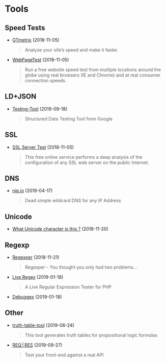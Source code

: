 # Tools

## Speed Tests

- [GTmetrix](https://gtmetrix.com) (2018-11-05)

  > Analyze your site’s speed and make it faster.

- [WebPageTest](https://www.webpagetest.org) (2018-11-05)

  > Run a free website speed test from multiple locations around the globe using real browsers (IE and Chrome) and at real consumer connection speeds.

## LD+JSON

- [Testing-Tool](https://search.google.com/structured-data/testing-tool) (2019-09-18)

  > Structured Data Testing Tool from Google

## SSL

- [SSL Server Test](https://www.ssllabs.com/ssltest/) (2018-11-05)

  > This free online service performs a deep analysis of the configuration of any SSL web server on the public Internet.

## DNS

- [nip.io](https://nip.io) (2019-04-17)

  > Dead simple wildcard DNS for any IP Address

## Unicode

- [What Unicode character is this ?](http://www.babelstone.co.uk/Unicode/whatisit.html) (2018-11-20)

## Regexp

- [Regexper](https://regexper.com) (2018-11-21)

  > Regexper - You thought you only had two problems…

- [Live Regex](https://www.phpliveregex.com) (2019-01-18)

  > A Live Regular Expression Tester for PHP

- [Debuggex](https://www.debuggex.com) (2019-01-18)

## Other

- [truth-table-tool](http://web.stanford.edu/class/cs103/tools/truth-table-tool/) (2019-06-24)

  > This tool generates truth tables for propositional logic formulas

- [REQ | RES](https://reqres.in/) (2019-09-27)

  > Test your front-end against a real API
  
